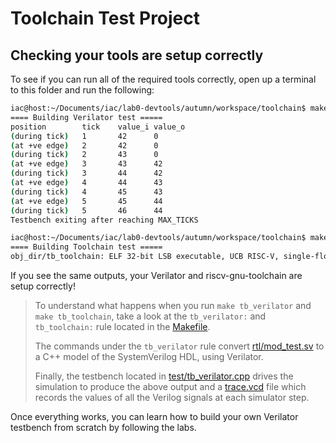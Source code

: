 # Toolchain Test Project

## Checking your tools are setup correctly

To see if you can run all of the required tools correctly, open up a terminal to this folder and run the following:

```bash
iac@host:~/Documents/iac/lab0-devtools/autumn/workspace/toolchain$ make tb_verilator
==== Building Verilator test =====
position        tick    value_i value_o
(during tick)   1       42      0
(at +ve edge)   2       42      0
(during tick)   2       43      0
(at +ve edge)   3       43      42
(during tick)   3       44      42
(at +ve edge)   4       44      43
(during tick)   4       45      43
(at +ve edge)   5       45      44
(during tick)   5       46      44
Testbench exiting after reaching MAX_TICKS
```

```bash
iac@host:~/Documents/iac/lab0-devtools/autumn/workspace/toolchain$ make tb_toolchain
==== Building Toolchain test =====
obj_dir/tb_toolchain: ELF 32-bit LSB executable, UCB RISC-V, single-float ABI, version 1 (SYSV), statically linked, not stripped
```

If you see the same outputs, your Verilator and riscv-gnu-toolchain are setup correctly!

> To understand what happens when you run `make tb_verilator` and `make tb_toolchain`, take a look at the `tb_verilator:` and `tb_toolchain:` rule located in the [Makefile](./Makefile).
>
> The commands under the `tb_verilator` rule convert [rtl/mod_test.sv](./rtl/mod_test.sv) to a C++ model of the SystemVerilog HDL, using Verilator. 
>
> Finally, the testbench located in [test/tb_verilator.cpp](./test/tb_verilator.cpp) drives the simulation to produce the above output and a [trace.vcd](./trace.vcd) file which records the values of all the Verilog signals at each simulator step.

Once everything works, you can learn how to build your own Verilator testbench from scratch by following the labs.
